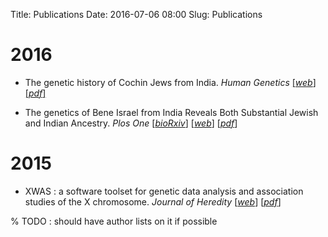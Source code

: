 Title: Publications
Date: 2016-07-06 08:00
Slug: Publications


# 2016

 * The genetic history of Cochin Jews from India. *Human Genetics* [[*web*]](http://link.springer.com/article/10.1007/s00439-016-1698-y) [[*pdf*]]()

 * The genetics of Bene Israel from India Reveals Both Substantial Jewish and Indian Ancestry. *Plos One*  [[*bioRxiv*](http://biorxiv.org/content/early/2015/09/10/025809)] [[*web*](http://journals.plos.org/plosone/article?id=10.1371/journal.pone.0152056)] [[*pdf*](/papers/journal.pone.0152056.pdf)]


# 2015

 * XWAS : a software toolset for genetic data analysis and association studies of the X chromosome. *Journal of Heredity* [[*web*](http://jhered.oxfordjournals.org/content/106/5/666)] [[*pdf*](/papers/JHered-2015-Gao-666-71.pdf)]


% TODO : should have author lists on it if possible 
